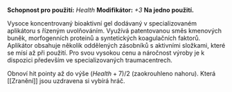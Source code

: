 **Schopnost pro použití:** _Health_ 
**Modifikátor:** _+3_ 
**Na jedno použití.**

Vysoce koncentrovaný bioaktivní gel dodávaný v specializovaném aplikátoru s řízeným uvolňováním. Využívá patentovanou směs kmenových buněk, morfogenních proteinů a syntetických koagulačních faktorů. Aplikátor obsahuje několik oddělených zásobníků s aktivními složkami, které se mísí až při použití. Pro svou vysokou cenu a náročnost výroby je k dispozici především ve specializovaných traumacentrech.

Obnoví hit pointy až do výše $(Health + 7) / 2$ (zaokrouhleno nahoru). Která [[Zranění]] jsou uzdravena si vybírá hráč. 
